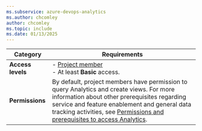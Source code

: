 ```yaml
---
ms.subservice: azure-devops-analytics
ms.author: chcomley
author: chcomley
ms.topic: include
ms.date: 01/13/2025
---
```



|Category  | Requirements |
|-------------|-------------|
| **Access levels** | - [Project member](../../organizations/security/add-users-team-project.md)<br>- At least **Basic** access. |
| **Permissions** | By default, project members have permission to query Analytics and create views. For more information about other prerequisites regarding service and feature enablement and general data tracking activities, see [Permissions and prerequisites to access Analytics](../analytics/analytics-permissions-prerequisites.md). |
